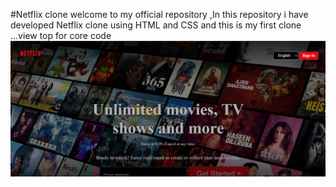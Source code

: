 #Netflix clone
welcome to my official repository ,In this repository  i have developed Netflix clone using HTML  and CSS and this is my first clone ...view top for core code
![image alt](https://github.com/Jyothiakshaya/Netflix-clone/blob/547f06a179e9bf62e8748e7543d28e0831886889/build/Screenshot%202025-06-14%20165144.png)

